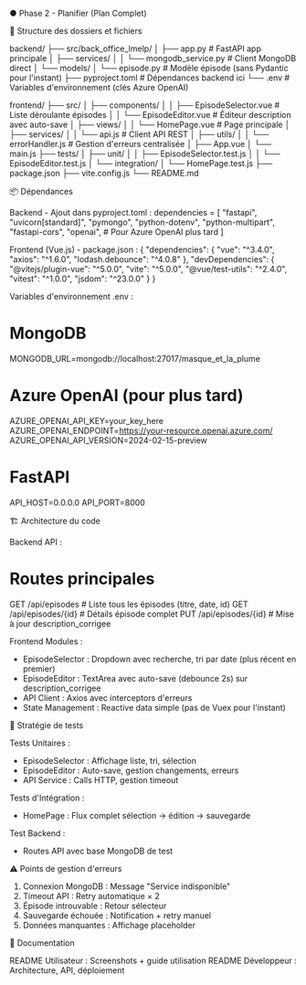 ● Phase 2 - Planifier (Plan Complet)

  📁 Structure des dossiers et fichiers

  backend/
  ├── src/back_office_lmelp/
  │   ├── app.py                      # FastAPI app principale
  │   ├── services/
  │   │   └── mongodb_service.py      # Client MongoDB direct
  │   └── models/
  │       └── episode.py              # Modèle épisode (sans Pydantic pour l'instant)
  ├── pyproject.toml                  # Dépendances backend ici
  └── .env                            # Variables d'environnement (clés Azure OpenAI)

  frontend/
  ├── src/
  │   ├── components/
  │   │   ├── EpisodeSelector.vue     # Liste déroulante épisodes
  │   │   └── EpisodeEditor.vue       # Éditeur description avec auto-save
  │   ├── views/
  │   │   └── HomePage.vue            # Page principale
  │   ├── services/
  │   │   └── api.js                  # Client API REST
  │   ├── utils/
  │   │   └── errorHandler.js         # Gestion d'erreurs centralisée
  │   ├── App.vue
  │   └── main.js
  ├── tests/
  │   ├── unit/
  │   │   ├── EpisodeSelector.test.js
  │   │   └── EpisodeEditor.test.js
  │   └── integration/
  │       └── HomePage.test.js
  ├── package.json
  ├── vite.config.js
  └── README.md

  📦 Dépendances

  Backend - Ajout dans pyproject.toml :
  dependencies = [
      "fastapi",
      "uvicorn[standard]",
      "pymongo",
      "python-dotenv",
      "python-multipart",
      "fastapi-cors",
      "openai",                       # Pour Azure OpenAI plus tard
  ]

  Frontend (Vue.js) - package.json :
  {
    "dependencies": {
      "vue": "^3.4.0",
      "axios": "^1.6.0",
      "lodash.debounce": "^4.0.8"
    },
    "devDependencies": {
      "@vitejs/plugin-vue": "^5.0.0",
      "vite": "^5.0.0",
      "@vue/test-utils": "^2.4.0",
      "vitest": "^1.0.0",
      "jsdom": "^23.0.0"
    }
  }

  Variables d'environnement .env :
  # MongoDB
  MONGODB_URL=mongodb://localhost:27017/masque_et_la_plume

  # Azure OpenAI (pour plus tard)
  AZURE_OPENAI_API_KEY=your_key_here
  AZURE_OPENAI_ENDPOINT=https://your-resource.openai.azure.com/
  AZURE_OPENAI_API_VERSION=2024-02-15-preview

  # FastAPI
  API_HOST=0.0.0.0
  API_PORT=8000

  🏗️ Architecture du code

  Backend API :
  # Routes principales
  GET  /api/episodes          # Liste tous les épisodes (titre, date, id)
  GET  /api/episodes/{id}     # Détails épisode complet
  PUT  /api/episodes/{id}     # Mise à jour description_corrigee

  Frontend Modules :
  - EpisodeSelector : Dropdown avec recherche, tri par date (plus récent en premier)
  - EpisodeEditor : TextArea avec auto-save (debounce 2s) sur description_corrigee
  - API Client : Axios avec interceptors d'erreurs
  - State Management : Reactive data simple (pas de Vuex pour l'instant)

  🧪 Stratégie de tests

  Tests Unitaires :
  - EpisodeSelector : Affichage liste, tri, sélection
  - EpisodeEditor : Auto-save, gestion changements, erreurs
  - API Service : Calls HTTP, gestion timeout

  Tests d'Intégration :
  - HomePage : Flux complet sélection → édition → sauvegarde

  Test Backend :
  - Routes API avec base MongoDB de test

  ⚠️ Points de gestion d'erreurs

  1. Connexion MongoDB : Message "Service indisponible"
  2. Timeout API : Retry automatique × 2
  3. Épisode introuvable : Retour sélecteur
  4. Sauvegarde échouée : Notification + retry manuel
  5. Données manquantes : Affichage placeholder

  📝 Documentation

  README Utilisateur : Screenshots + guide utilisation
  README Développeur : Architecture, API, déploiement
